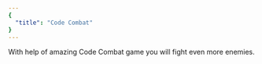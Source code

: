 ```yaml
---
{
  "title": "Code Combat"
}
---
```


With help of amazing Code Combat game you will fight even more enemies.
